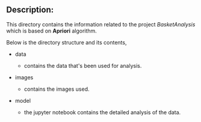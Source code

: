 ## Description:

This directory contains the information related to the project _BasketAnalysis_ which is based on **Apriori** algorithm.

Below is the directory structure and its contents,

* data
  * contains the data that's been used for analysis.
  
* images
  * contains the images used.
  
* model
  * the jupyter notebook contains the detailed analysis of the data.
